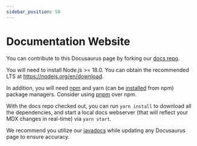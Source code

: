 ```yaml
---
sidebar_position: 50
---
```


# Documentation Website

You can contribute to this Docusaurus page by forking our [docs repo](https://github.com/twitch4j/twitch4j.github.io/).

You will need to install Node.js >= 18.0. You can obtain the recommended LTS at https://nodejs.org/en/download.

In addition, you will need [npm](https://www.npmjs.com/package/npm) and yarn (can be [installed](https://classic.yarnpkg.com/lang/en/docs/install/) from npm) package managers.
Consider using [pnpm](https://pnpm.io/) over npm.

With the docs repo checked out, you can run `yarn install` to download all the dependencies,
and start a local docs webserver (that will reflect your MDX changes in real-time) via `yarn start`.

We recommend you utilize our [javadocs](https://twitch4j.github.io/javadoc/) while updating any Docusaurus page to ensure accuracy.
